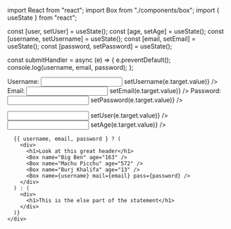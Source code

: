 import React from "react";
import Box from "./components/box";
import { useState } from "react";


  const [user, setUser] = useState();
  const [age, setAge] = useState();
  const [username, setUsername] = useState();
  const [email, setEmail] = useState();
  const [password, setPassword] = useState();

  const submitHandler = async (e) => {
    e.preventDefault();
    console.log(username, email, password);
  };

<div className="App">
      <form onSubmit={submitHandler}>
        <label>
          Username: <input onChange={(e) => setUsername(e.target.value)} />
        </label>
        <label>
          Email: <input onChange={(e) => setEmail(e.target.value)} />
        </label>
        <label>
          Password: <input onChange={(e) => setPassword(e.target.value)} />
        </label>
      </form>
      <input onChange={(e) => setUser(e.target.value)} />
      <input onChange={(e) => setAge(e.target.value)} />

      {{ username, email, password } ? (
        <div>
          <h1>Look at this great header</h1>
          <Box name="Big Ben" age="163" />
          <Box name="Machu Picchu" age="572" />
          <Box name="Burj Khalifa" age="13" />
          <Box name={username} mail={email} pass={password} />
        </div>
      ) : (
        <div>
          <h1>This is the else part of the statement</h1>
        </div>
      )}
    </div>